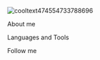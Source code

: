 
![cooltext474554733788696](https://github.com/user-attachments/assets/ce34dc5f-f59c-4bce-9baf-33a9d228c665)

About me 

Languages and Tools

Follow me 
